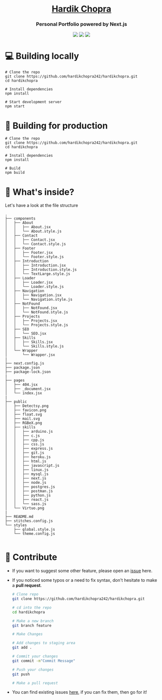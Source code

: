 <p align="center">
  <a href="http://hardikchopra.vercel.app/" target="_blank">
    <h1 align="center">Hardik Chopra</h1>
  </a>
</p>
<h3 align="center">Personal Portfolio powered by Next.js</h3>
<p align="center">
<img src="https://img.shields.io/github/followers/hardikchopra242?style=social" />
<img src="https://img.shields.io/website?up_message=online&url=https%3A%2F%2Fhardik.vercel.app%2F" />
<img src="https://img.shields.io/github/commit-activity/y/hardikchopra242/hardikchopra">
</p>

# 💻 Building locally

```shell
# Clone the repo
git clone https://github.com/hardikchopra242/hardikchopra.git
cd hardikchopra

# Install dependencies
npm install

# Start development server
npm start
```

# 🚀 Building for production

```shell
# Clone the repo
git clone https://github.com/hardikchopra242/hardikchopra.git
cd hardikchopra

# Install dependencies
npm install

# Build
npm build
```

# 📂 What's inside?

Let's have a look at the file structure 
```
.
├── components
│   ├── About
│   │   ├── About.jsx
│   │   └── About.style.js
│   ├── Contact
│   │   ├── Contact.jsx
│   │   └── Contact.style.js
│   ├── Footer
│   │   ├── Footer.jsx
│   │   └── Footer.style.js
│   ├── Introduction
│   │   ├── Introduction.jsx
│   │   ├── Introduction.style.js
│   │   └── TextLarge.style.js
│   ├── Loader
│   │   ├── Loader.jsx
│   │   └── Loader.style.js
│   ├── Navigation
│   │   ├── Navigation.jsx
│   │   └── Navigation.style.js
│   ├── NotFound
│   │   ├── NotFound.jsx
│   │   └── NotFound.style.js
│   ├── Projects
│   │   ├── Projects.jsx
│   │   └── Projects.style.js
│   ├── SEO
│   │   └── SEO.jsx
│   ├── Skills
│   │   ├── Skills.jsx
│   │   └── Skills.style.js
│   └── Wrapper
│       └── Wrapper.jsx
|
├── next.config.js
├── package.json
├── package-lock.json
|
├── pages
│   ├── 404.jsx
│   ├── _document.jsx
│   └── index.jsx
|
├── public
│   ├── Detectsy.png
│   ├── favicon.png
│   ├── float.svg
│   ├── mail.svg
│   ├── RGBeX.png
│   ├── skills
│   │   ├── arduino.js
│   │   ├── c.js
│   │   ├── cpp.js
│   │   ├── css.js
│   │   ├── express.js
│   │   ├── git.js
│   │   ├── heroku.js
│   │   ├── html.js
│   │   ├── javascript.js
│   │   ├── linux.js
│   │   ├── mysql.js
│   │   ├── next.js
│   │   ├── node.js
│   │   ├── postgres.js
│   │   ├── postman.js
│   │   ├── python.js
│   │   ├── react.js
│   │   └── sass.js
│   └── Virtuo.png
|
├── README.md
├── stitches.config.js
└── styles
    ├── global.style.js
    └── theme.config.js


```
# :key: Contribute
* If you want to suggest some other feature, please open an [issue](https://github.com/hardikchopra242/hardikchopra/issues) here.
* If you noticed some typos or a need to fix syntax, don't hesitate to make a **pull request**.
  
  ```zsh
  # Clone repo
  git clone https://github.com/hardikchopra242/hardikchopra.git
  
  # cd into the repo
  cd hardikchopra
  
  # Make a new branch
  git branch feature
  
  # Make Changes
  
  # Add changes to staging area
  git add .
  
  # Commit your changes
  git commit -m"Commit Message"
  
  # Push your changes
  git push
  
  # Make a pull request
  ```

* You can find existing issues [here](https://github.com/hardikchopra242/hardikchopra/issues), if you can fix them, then go for it!
